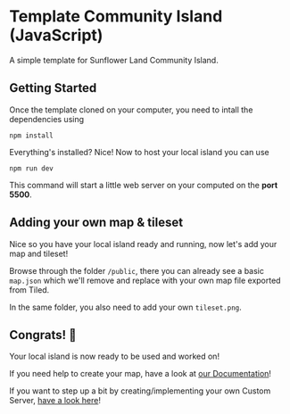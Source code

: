 # Template Community Island (JavaScript)

A simple template for Sunflower Land Community Island.

## Getting Started

Once the template cloned on your computer, you need to intall the dependencies using

`npm install`

Everything's installed? Nice! Now to host your local island you can use

`npm run dev`

This command will start a little web server on your computed on the **port 5500**.

## Adding your own map & tileset

Nice so you have your local island ready and running, now let's add your map and tileset!

Browse through the folder `/public`, there you can already see a basic `map.json` which we'll remove and replace with your own map file exported from Tiled.

In the same folder, you also need to add your own `tileset.png`.

## Congrats! 🎉

Your local island is now ready to be used and worked on!

If you need help to create your map, have a look at [our Documentation](https://docs.sunflower-land.com/contributing/community-islands/designing-maps)!

If you want to step up a bit by creating/implementing your own Custom Server, [have a look here](https://github.com/0xSacul/template-community-island-server)!
